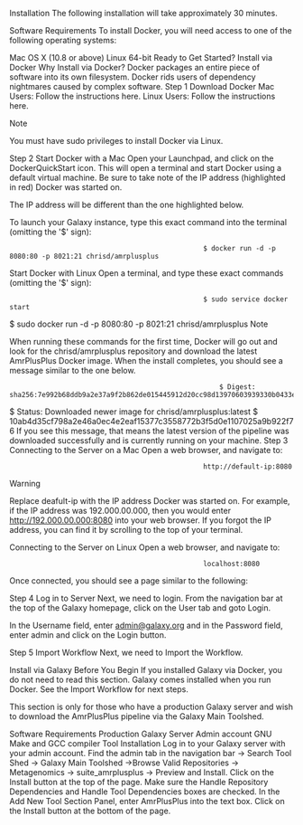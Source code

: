 Installation
The following installation will take approximately 30 minutes.

Software Requirements
To install Docker, you will need access to one of the following operating systems:

Mac OS X (10.8 or above)
Linux 64-bit
Ready to Get Started?
Install via Docker
Why Install via Docker?
Docker packages an entire piece of software into its own filesystem.
Docker rids users of dependency nightmares caused by complex software.
Step 1
Download Docker
Mac Users: Follow the instructions here.
Linux Users: Follow the instructions here.

 Note

You must have sudo privileges to install Docker via Linux.

Step 2
Start Docker with a Mac
Open your Launchpad, and click on the DockerQuickStart icon. This will open a terminal and start Docker using a default virtual machine. Be sure to take note of the IP address (highlighted in red) Docker was started on.

The IP address will be different than the one highlighted below.


To launch your Galaxy instance, type this exact command into the terminal (omitting the '$' sign):

                                                    $ docker run -d -p 8080:80 -p 8021:21 chrisd/amrplusplus
Start Docker with Linux
Open a terminal, and type these exact commands (omitting the '$' sign):

                                                    $ sudo service docker start
$ sudo docker run -d -p 8080:80 -p 8021:21 chrisd/amrplusplus
 Note

When running these commands for the first time, Docker will go out and look for the chrisd/amrplusplus repository and download the latest AmrPlusPlus Docker image. When the install completes, you should see a message similar to the one below.

                                                        $ Digest: sha256:7e992b68ddb9a2e37a9f2b862de015445912d20cc98d13970603939330b0433e
$ Status: Downloaded newer image for chrisd/amrplusplus:latest
$ 10ab4d35cf798a2e46a0ec4e2eaf15377c3558772b3f5d0e1107025a9b922f76
If you see this message, that means the latest version of the pipeline was downloaded successfully and is currently running on your machine.
Step 3
Connecting to the Server on a Mac
Open a web browser, and navigate to:

                                                    http://default-ip:8080
 Warning

Replace deafult-ip with the IP address Docker was started on. For example, if the IP address was 192.000.00.000, then you would enter http://192.000.00.000:8080 into your web browser. If you forgot the IP address, you can find it by scrolling to the top of your terminal.

Connecting to the Server on Linux
Open a web browser, and navigate to:

                                                    localhost:8080
Once connected, you should see a page similar to the following:


Step 4
Log in to Server
Next, we need to login. From the navigation bar at the top of the Galaxy homepage, click on the User tab and goto Login.


In the Username field, enter admin@galaxy.org and in the Password field, enter admin and click on the Login button.


Step 5
Import Workflow
Next, we need to Import the Workflow.

Install via Galaxy
Before You Begin
If you installed Galaxy via Docker, you do not need to read this section. Galaxy comes installed when you run Docker. See the Import Workflow for next steps.

This section is only for those who have a production Galaxy server and wish to download the AmrPlusPlus pipeline via the Galaxy Main Toolshed.

Software Requirements
Production Galaxy Server
Admin account
GNU Make and GCC compiler
Tool Installation
Log in to your Galaxy server with your admin account.
Find the admin tab in the navigation bar -> Search Tool Shed -> Galaxy Main Toolshed ->Browse Valid Repositories -> Metagenomics -> suite_amrplusplus -> Preview and Install.
Click on the Install button at the top of the page.
Make sure the Handle Repository Dependencies and Handle Tool Dependencies boxes are checked.
In the Add New Tool Section Panel, enter AmrPlusPlus into the text box.
Click on the Install button at the bottom of the page.
